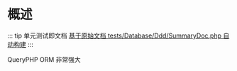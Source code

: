 # 概述

::: tip 单元测试即文档
[基于原始文档 tests/Database/Ddd/SummaryDoc.php 自动构建](https://github.com/hunzhiwange/framework/blob/master/tests/Database/Ddd/SummaryDoc.php)
:::
    
QueryPHP ORM 非常强大